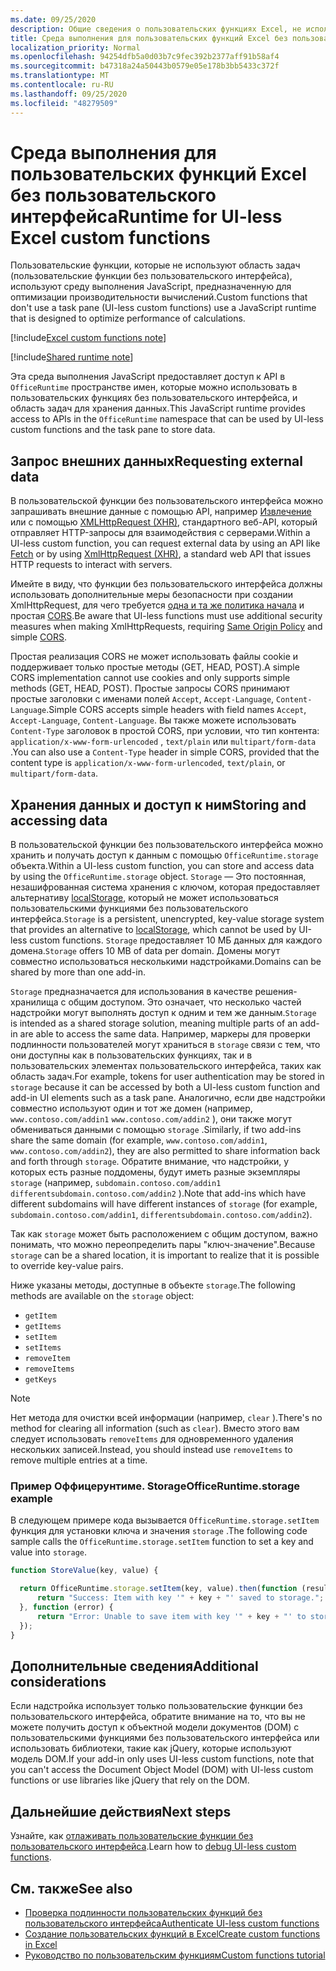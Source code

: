 ```yaml
---
ms.date: 09/25/2020
description: Общие сведения о пользовательских функциях Excel, не использующих область задач и определенную среду выполнения JavaScript.
title: Среда выполнения для пользовательских функций Excel без пользовательского интерфейса
localization_priority: Normal
ms.openlocfilehash: 94254dfb5a0d03b7c9fec392b2377aff91b58af4
ms.sourcegitcommit: b47318a24a50443b0579e05e178b3bb5433c372f
ms.translationtype: MT
ms.contentlocale: ru-RU
ms.lasthandoff: 09/25/2020
ms.locfileid: "48279509"
---
```

# <a name="runtime-for-ui-less-excel-custom-functions"></a><span data-ttu-id="46812-103">Среда выполнения для пользовательских функций Excel без пользовательского интерфейса</span><span class="sxs-lookup"><span data-stu-id="46812-103">Runtime for UI-less Excel custom functions</span></span>

<span data-ttu-id="46812-104">Пользовательские функции, которые не используют область задач (пользовательские функции без пользовательского интерфейса), используют среду выполнения JavaScript, предназначенную для оптимизации производительности вычислений.</span><span class="sxs-lookup"><span data-stu-id="46812-104">Custom functions that don't use a task pane (UI-less custom functions) use a JavaScript runtime that is designed to optimize performance of calculations.</span></span>

[!include[Excel custom functions note](../includes/excel-custom-functions-note.md)]

[!include[Shared runtime note](../includes/shared-runtime-note.md)]

<span data-ttu-id="46812-105">Эта среда выполнения JavaScript предоставляет доступ к API в `OfficeRuntime` пространстве имен, которые можно использовать в пользовательских функциях без пользовательского интерфейса, и область задач для хранения данных.</span><span class="sxs-lookup"><span data-stu-id="46812-105">This JavaScript runtime provides access to APIs in the `OfficeRuntime` namespace that can be used by UI-less custom functions and the task pane to store data.</span></span>

## <a name="requesting-external-data"></a><span data-ttu-id="46812-106">Запрос внешних данных</span><span class="sxs-lookup"><span data-stu-id="46812-106">Requesting external data</span></span>

<span data-ttu-id="46812-107">В пользовательской функции без пользовательского интерфейса можно запрашивать внешние данные с помощью API, например [Извлечение](https://developer.mozilla.org/en-US/docs/Web/API/Fetch_API) или с помощью [XMLHttpRequest (XHR)](https://developer.mozilla.org/en-US/docs/Web/API/XMLHttpRequest), стандартного веб-API, который отправляет HTTP-запросы для взаимодействия с серверами.</span><span class="sxs-lookup"><span data-stu-id="46812-107">Within a UI-less custom function, you can request external data by using an API like [Fetch](https://developer.mozilla.org/en-US/docs/Web/API/Fetch_API) or by using [XmlHttpRequest (XHR)](https://developer.mozilla.org/en-US/docs/Web/API/XMLHttpRequest), a standard web API that issues HTTP requests to interact with servers.</span></span>

<span data-ttu-id="46812-108">Имейте в виду, что функции без пользовательского интерфейса должны использовать дополнительные меры безопасности при создании XmlHttpRequest, для чего требуется [одна и та же политика начала](https://developer.mozilla.org/en-US/docs/Web/Security/Same-origin_policy) и простая [CORS](https://www.w3.org/TR/cors/).</span><span class="sxs-lookup"><span data-stu-id="46812-108">Be aware that UI-less functions must use additional security measures when making XmlHttpRequests, requiring [Same Origin Policy](https://developer.mozilla.org/en-US/docs/Web/Security/Same-origin_policy) and simple [CORS](https://www.w3.org/TR/cors/).</span></span>

<span data-ttu-id="46812-109">Простая реализация CORS не может использовать файлы cookie и поддерживает только простые методы (GET, HEAD, POST).</span><span class="sxs-lookup"><span data-stu-id="46812-109">A simple CORS implementation cannot use cookies and only supports simple methods (GET, HEAD, POST).</span></span> <span data-ttu-id="46812-110">Простые запросы CORS принимают простые заголовки с именами полей `Accept`, `Accept-Language`, `Content-Language`.</span><span class="sxs-lookup"><span data-stu-id="46812-110">Simple CORS accepts simple headers with field names `Accept`, `Accept-Language`, `Content-Language`.</span></span> <span data-ttu-id="46812-111">Вы также можете использовать `Content-Type` заголовок в простой CORS, при условии, что тип контента: `application/x-www-form-urlencoded` , `text/plain` или `multipart/form-data` .</span><span class="sxs-lookup"><span data-stu-id="46812-111">You can also use a `Content-Type` header in simple CORS, provided that the content type is `application/x-www-form-urlencoded`, `text/plain`, or `multipart/form-data`.</span></span>

## <a name="storing-and-accessing-data"></a><span data-ttu-id="46812-112">Хранения данных и доступ к ним</span><span class="sxs-lookup"><span data-stu-id="46812-112">Storing and accessing data</span></span>

<span data-ttu-id="46812-113">В пользовательской функции без пользовательского интерфейса можно хранить и получать доступ к данным с помощью `OfficeRuntime.storage` объекта.</span><span class="sxs-lookup"><span data-stu-id="46812-113">Within a UI-less custom function, you can store and access data by using the `OfficeRuntime.storage` object.</span></span> <span data-ttu-id="46812-114">`Storage` — Это постоянная, незашифрованная система хранения с ключом, которая предоставляет альтернативу [localStorage](https://developer.mozilla.org/en-US/docs/Web/API/Window/localStorage), который не может использоваться пользовательскими функциями без пользовательского интерфейса.</span><span class="sxs-lookup"><span data-stu-id="46812-114">`Storage` is a persistent, unencrypted, key-value storage system that provides an alternative to [localStorage](https://developer.mozilla.org/en-US/docs/Web/API/Window/localStorage), which cannot be used by UI-less custom functions.</span></span> <span data-ttu-id="46812-115">`Storage` предоставляет 10 МБ данных для каждого домена.</span><span class="sxs-lookup"><span data-stu-id="46812-115">`Storage` offers 10 MB of data per domain.</span></span> <span data-ttu-id="46812-116">Домены могут совместно использоваться несколькими надстройками.</span><span class="sxs-lookup"><span data-stu-id="46812-116">Domains can be shared by more than one add-in.</span></span>

<span data-ttu-id="46812-117">`Storage` предназначается для использования в качестве решения-хранилища с общим доступом. Это означает, что несколько частей надстройки могут выполнять доступ к одним и тем же данным.</span><span class="sxs-lookup"><span data-stu-id="46812-117">`Storage` is intended as a shared storage solution, meaning multiple parts of an add-in are able to access the same data.</span></span> <span data-ttu-id="46812-118">Например, маркеры для проверки подлинности пользователей могут храниться в `storage` связи с тем, что они доступны как в пользовательских функциях, так и в пользовательских элементах пользовательского интерфейса, таких как область задач.</span><span class="sxs-lookup"><span data-stu-id="46812-118">For example, tokens for user authentication may be stored in `storage` because it can be accessed by both a UI-less custom function and add-in UI elements such as a task pane.</span></span> <span data-ttu-id="46812-119">Аналогично, если две надстройки совместно используют один и тот же домен (например, `www.contoso.com/addin1` `www.contoso.com/addin2` ), они также могут обмениваться данными с помощью `storage` .</span><span class="sxs-lookup"><span data-stu-id="46812-119">Similarly, if two add-ins share the same domain (for example, `www.contoso.com/addin1`, `www.contoso.com/addin2`), they are also permitted to share information back and forth through `storage`.</span></span> <span data-ttu-id="46812-120">Обратите внимание, что надстройки, у которых есть разные поддомены, будут иметь разные экземпляры `storage` (например, `subdomain.contoso.com/addin1` `differentsubdomain.contoso.com/addin2` ).</span><span class="sxs-lookup"><span data-stu-id="46812-120">Note that add-ins which have different subdomains will have different instances of `storage` (for example, `subdomain.contoso.com/addin1`, `differentsubdomain.contoso.com/addin2`).</span></span>

<span data-ttu-id="46812-121">Так как `storage` может быть расположением с общим доступом, важно понимать, что можно переопределить пары "ключ-значение".</span><span class="sxs-lookup"><span data-stu-id="46812-121">Because `storage` can be a shared location, it is important to realize that it is possible to override key-value pairs.</span></span>

<span data-ttu-id="46812-122">Ниже указаны методы, доступные в объекте `storage`.</span><span class="sxs-lookup"><span data-stu-id="46812-122">The following methods are available on the `storage` object:</span></span>

 - `getItem`
 - `getItems`
 - `setItem`
 - `setItems`
 - `removeItem`
 - `removeItems`
 - `getKeys`

> [!NOTE]
> <span data-ttu-id="46812-123">Нет метода для очистки всей информации (например, `clear` ).</span><span class="sxs-lookup"><span data-stu-id="46812-123">There's no method for clearing all information (such as `clear`).</span></span> <span data-ttu-id="46812-124">Вместо этого вам следует использовать `removeItems` для одновременного удаления нескольких записей.</span><span class="sxs-lookup"><span data-stu-id="46812-124">Instead, you should instead use `removeItems` to remove multiple entries at a time.</span></span>

### <a name="officeruntimestorage-example"></a><span data-ttu-id="46812-125">Пример Оффицерунтиме. Storage</span><span class="sxs-lookup"><span data-stu-id="46812-125">OfficeRuntime.storage example</span></span>

<span data-ttu-id="46812-126">В следующем примере кода вызывается `OfficeRuntime.storage.setItem` функция для установки ключа и значения `storage` .</span><span class="sxs-lookup"><span data-stu-id="46812-126">The following code sample calls the `OfficeRuntime.storage.setItem` function to set a key and value into `storage`.</span></span>

```js
function StoreValue(key, value) {

  return OfficeRuntime.storage.setItem(key, value).then(function (result) {
      return "Success: Item with key '" + key + "' saved to storage.";
  }, function (error) {
      return "Error: Unable to save item with key '" + key + "' to storage. " + error;
  });
}
```

## <a name="additional-considerations"></a><span data-ttu-id="46812-127">Дополнительные сведения</span><span class="sxs-lookup"><span data-stu-id="46812-127">Additional considerations</span></span>

<span data-ttu-id="46812-128">Если надстройка использует только пользовательские функции без пользовательского интерфейса, обратите внимание на то, что вы не можете получить доступ к объектной модели документов (DOM) с пользовательскими функциями без пользовательского интерфейса или использовать библиотеки, такие как jQuery, которые используют модель DOM.</span><span class="sxs-lookup"><span data-stu-id="46812-128">If your add-in only uses UI-less custom functions, note that you can't access the Document Object Model (DOM) with UI-less custom functions or use libraries like jQuery that rely on the DOM.</span></span>

## <a name="next-steps"></a><span data-ttu-id="46812-129">Дальнейшие действия</span><span class="sxs-lookup"><span data-stu-id="46812-129">Next steps</span></span>
<span data-ttu-id="46812-130">Узнайте, как [отлаживать пользовательские функции без пользовательского интерфейса](custom-functions-debugging.md).</span><span class="sxs-lookup"><span data-stu-id="46812-130">Learn how to [debug UI-less custom functions](custom-functions-debugging.md).</span></span>

## <a name="see-also"></a><span data-ttu-id="46812-131">См. также</span><span class="sxs-lookup"><span data-stu-id="46812-131">See also</span></span>

* [<span data-ttu-id="46812-132">Проверка подлинности пользовательских функций без пользовательского интерфейса</span><span class="sxs-lookup"><span data-stu-id="46812-132">Authenticate UI-less custom functions</span></span>](custom-functions-authentication.md)
* [<span data-ttu-id="46812-133">Создание пользовательских функций в Excel</span><span class="sxs-lookup"><span data-stu-id="46812-133">Create custom functions in Excel</span></span>](custom-functions-overview.md)
* [<span data-ttu-id="46812-134">Руководство по пользовательским функциям</span><span class="sxs-lookup"><span data-stu-id="46812-134">Custom functions tutorial</span></span>](../tutorials/excel-tutorial-create-custom-functions.md)
